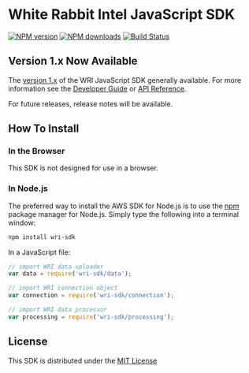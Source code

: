 
# White Rabbit Intel JavaScript SDK

[![NPM version](https://img.shields.io/npm/v/wri-sdk.svg)](https://www.npmjs.com/package/wri-sdk)
[![NPM downloads](https://img.shields.io/npm/dm/wri-sdk.svg)](https://www.npmjs.com/package/wri-sdk)
[![Build Status](https://circleci.com/gh/white-rabbit-ai-inc/sdk-js.svg?style=shield)](https://app.circleci.com/pipelines/github/white-rabbit-ai-inc/sdk-js)

## Version 1.x Now Available
The [version 1.x](https://github.com/white-rabbit-ai-inc/sdk-js) of the WRI JavaScript SDK generally available.
For more information see the [Developer Guide](https://#/)
or [API Reference](https://#).

For future releases, release notes will be available.

<!-- ## Table of Contents:
* [Getting Started](_#Getting-Started_)
* [Getting Help](_#Getting-Help_)
* [Contributing](_#Contributing_) -->

<!-- ## Getting Started -->

## How To Install

### In the Browser

This SDK is not designed for use in a browser. 

### In Node.js

The preferred way to install the AWS SDK for Node.js is to use the
[npm](http://npmjs.org) package manager for Node.js. Simply type the following
into a terminal window:

```sh
npm install wri-sdk
```


In a JavaScript file:

```javascript
// import WRI data uploader 
var data = require('wri-sdk/data'); 

// import WRI connection object
var connection = require('wri-sdk/connection');

// import WRI data processor 
var processing = require('wri-sdk/processing'); 
```

<!-- # Getting Help -->


<!-- # Contributing
We welcome community contributions and pull requests. See [CONTRIBUTING.md](sdk-js/blob/master/CONTRIBUTING.md) for information on how to set up a development environment and submit code. -->

## License

This SDK is distributed under the
[MIT License](https://rem.mit-license.org)

<!-- ### Connection
    
    const connection = connection.init()

### Data

async function upload
    
    data.upload(connection, { contentType: contentType, contentLength: fileSizeInBytes }, file)


### Processing

async function getTypes
```javascript

await getTypes()

```

async function getType
```javascript

await processing.getType('PROFILE')

``` -->